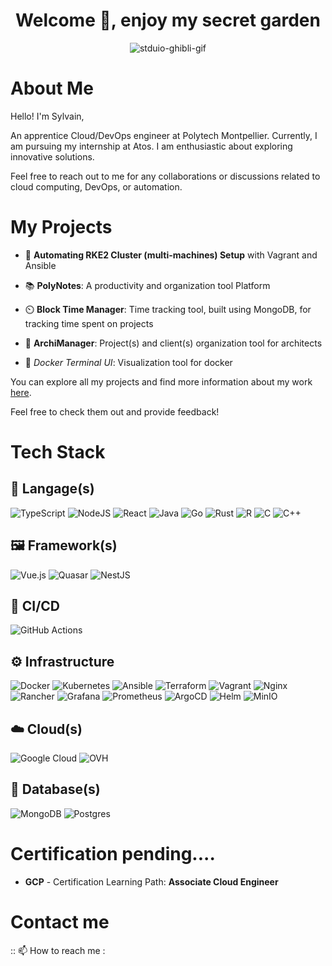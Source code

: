 <h1 align="center">Welcome 👋, enjoy my secret garden
</h1>
<p align="center">
    <img src="https://www.nipponconnection.fr/wp-content/uploads/2016/05/lynn-esprits-Inao-studio-ghibli-Japon-jeu-video-1.gif" alt="stduio-ghibli-gif" />
</p>

# About Me

Hello! I'm Sylvain, 

An apprentice Cloud/DevOps engineer at Polytech Montpellier. Currently, I am pursuing my internship at Atos. I am enthusiastic about exploring innovative solutions.

Feel free to reach out to me for any collaborations or discussions related to cloud computing, DevOps, or automation.

# My Projects

- :robot: **Automating RKE2 Cluster (multi-machines) Setup** with Vagrant and Ansible

- :books: **PolyNotes**: A productivity and organization tool Platform

- :timer_clock: **Block Time Manager**: Time tracking tool, built using MongoDB, for tracking time spent on projects

- :triangular_ruler: **ArchiManager**: Project(s) and client(s) organization tool for architects
  
- :takeout_box: *Docker Terminal UI*: Visualization tool for docker

You can explore all my projects and find more information about my work [here](https://cluster-2022-9.dopolytech.fr).

Feel free to check them out and provide feedback!

# Tech Stack

## :speech_balloon: Langage(s)

![TypeScript](https://img.shields.io/badge/typescript-%23007ACC.svg?style=for-the-badge&logo=typescript&logoColor=white)
![NodeJS](https://img.shields.io/badge/node.js-6DA55F?style=for-the-badge&logo=node.js&logoColor=white)
![React](https://img.shields.io/badge/react-%2320232a.svg?style=for-the-badge&logo=react&logoColor=%2361DAFB)
![Java](https://img.shields.io/badge/java-%23ED8B00.svg?style=for-the-badge&logo=openjdk&logoColor=white)
![Go](https://img.shields.io/badge/go-%2300ADD8.svg?style=for-the-badge&logo=go&logoColor=white)
![Rust](https://img.shields.io/badge/rust-%23000000.svg?style=for-the-badge&logo=rust&logoColor=white)
![R](https://img.shields.io/badge/r-%23276DC3.svg?style=for-the-badge&logo=r&logoColor=white)
![C](https://img.shields.io/badge/c-%2300599C.svg?style=for-the-badge&logo=c&logoColor=white)
![C++](https://img.shields.io/badge/c++-%2300599C.svg?style=for-the-badge&logo=c%2B%2B&logoColor=white)

## :framed_picture: Framework(s)

![Vue.js](https://img.shields.io/badge/vuejs-%2335495e.svg?style=for-the-badge&logo=vuedotjs&logoColor=%234FC08D)
![Quasar](https://img.shields.io/badge/Quasar-16B7FB?style=for-the-badge&logo=quasar&logoColor=black)
![NestJS](https://img.shields.io/badge/nestjs-%23E0234E.svg?style=for-the-badge&logo=nestjs&logoColor=white)

## :runner: CI/CD

![GitHub Actions](https://img.shields.io/badge/github%20actions-%232671E5.svg?style=for-the-badge&logo=githubactions&logoColor=white) 

## :gear: Infrastructure

![Docker](https://img.shields.io/badge/docker-%230db7ed.svg?style=for-the-badge&logo=docker&logoColor=white)
![Kubernetes](https://img.shields.io/badge/kubernetes-%23326ce5.svg?style=for-the-badge&logo=kubernetes&logoColor=white)
![Ansible](https://img.shields.io/badge/ansible-%231A1918.svg?style=for-the-badge&logo=ansible&logoColor=white)
![Terraform](https://img.shields.io/badge/terraform-%235835CC.svg?style=for-the-badge&logo=terraform&logoColor=white)
![Vagrant](https://img.shields.io/badge/vagrant-%231563FF.svg?style=for-the-badge&logo=vagrant&logoColor=white)
![Nginx](https://img.shields.io/badge/nginx-%23009639.svg?style=for-the-badge&logo=nginx&logoColor=white)
![Rancher](https://img.shields.io/badge/rancher-%230075A8.svg?style=for-the-badge&logo=rancher&logoColor=white)
![Grafana](https://img.shields.io/badge/grafana-%23F46800.svg?style=for-the-badge&logo=grafana&logoColor=white)
![Prometheus](https://img.shields.io/badge/Prometheus-E6522C?style=for-the-badge&logo=Prometheus&logoColor=white)
![ArgoCD](https://img.shields.io/badge/ArgoCD-009485?style=for-the-badge&logo=Argo&logoColor=white)
![Helm](https://img.shields.io/badge/Helm-090E6F?style=for-the-badge&logo=Helm&logoColor=white)
![MinIO](https://img.shields.io/badge/MinIO-D70022?style=for-the-badge&logo=min&logoColor=white)

## :cloud: Cloud(s)

![Google Cloud](https://img.shields.io/badge/GoogleCloud-%234285F4.svg?style=for-the-badge&logo=google-cloud&logoColor=white)
![OVH](https://img.shields.io/badge/ovh-%23123F6D.svg?style=for-the-badge&logo=ovh&logoColor=#123F6D)

## :floppy_disk: Database(s)
![MongoDB](https://img.shields.io/badge/MongoDB-%234ea94b.svg?style=for-the-badge&logo=mongodb&logoColor=white)
![Postgres](https://img.shields.io/badge/postgres-%23316192.svg?style=for-the-badge&logo=postgresql&logoColor=white)


# Certification pending....

- **GCP** - Certification Learning Path: **Associate Cloud Engineer**

# Contact me

::
📫 How to reach me : 